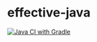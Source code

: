 # effective-java

[![Java CI with Gradle](https://github.com/koskedk/effective-java/actions/workflows/gradle.yml/badge.svg)](https://github.com/koskedk/effective-java/actions/workflows/gradle.yml)
